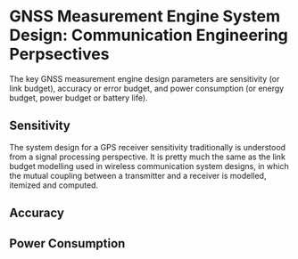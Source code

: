 # GNSS Measurement Engine System Design: Communication Engineering Perpsectives

The key GNSS measurement engine design parameters are sensitivity (or link budget), accuracy or error budget, and power consumption (or energy budget, power budget or battery life).

## Sensitivity
The system design for a GPS receiver sensitivity traditionally is understood from a signal processing perspective. It is pretty much the same as the link budget modelling used in wireless communication system designs, in which the mutual coupling between a transmitter and a receiver is modelled, itemized and computed.  

## Accuracy

## Power Consumption
